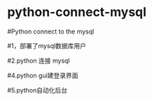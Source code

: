 # python-connect-mysql
#Python connect to the mysql

#1，部署了mysql数据库用户

#2.python 连接 mysql

#4.python gui建登录界面

#5.python自动化后台

